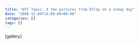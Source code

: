 ```yaml
---
title: "Off Topic: A few pictures from Otley on a snowy day"
date: "2008-12-04T14:06:09+00:00"
categories: []
tags: []
---
```


[gallery]
